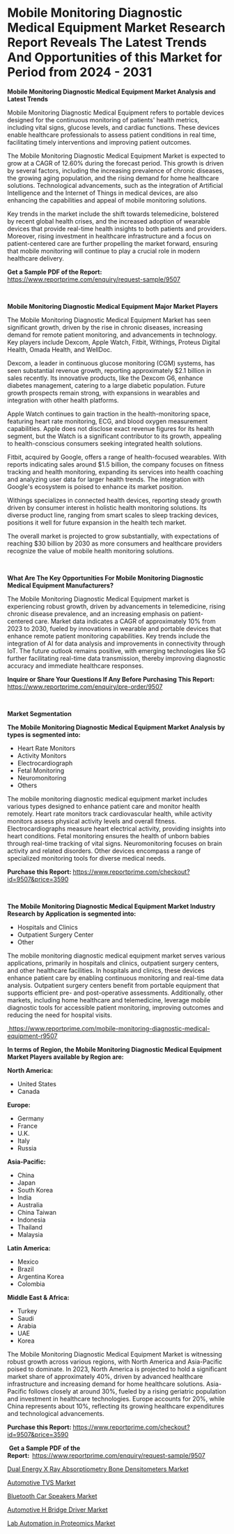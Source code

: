 <p><h1>Mobile Monitoring Diagnostic Medical Equipment Market Research Report Reveals The Latest Trends And Opportunities of this Market for Period from 2024 - 2031</h1></p><p><strong>Mobile Monitoring Diagnostic Medical Equipment Market Analysis and Latest Trends</strong></p>
<p><p>Mobile Monitoring Diagnostic Medical Equipment refers to portable devices designed for the continuous monitoring of patients' health metrics, including vital signs, glucose levels, and cardiac functions. These devices enable healthcare professionals to assess patient conditions in real time, facilitating timely interventions and improving patient outcomes.</p><p>The Mobile Monitoring Diagnostic Medical Equipment Market is expected to grow at a CAGR of 12.60% during the forecast period. This growth is driven by several factors, including the increasing prevalence of chronic diseases, the growing aging population, and the rising demand for home healthcare solutions. Technological advancements, such as the integration of Artificial Intelligence and the Internet of Things in medical devices, are also enhancing the capabilities and appeal of mobile monitoring solutions.</p><p>Key trends in the market include the shift towards telemedicine, bolstered by recent global health crises, and the increased adoption of wearable devices that provide real-time health insights to both patients and providers. Moreover, rising investment in healthcare infrastructure and a focus on patient-centered care are further propelling the market forward, ensuring that mobile monitoring will continue to play a crucial role in modern healthcare delivery.</p></p>
<p><strong>Get a Sample PDF of the Report:&nbsp;</strong> <a href="https://www.reportprime.com/enquiry/request-sample/9507?utm_campaign=1138&utm_medium=2&utm_source=Github&utm_content=ia&utm_term=25122024&utm_id=mobile-monitoring-diagnostic-medical-equipment">https://www.reportprime.com/enquiry/request-sample/9507</a></p>
<p>&nbsp;</p>
<p><strong>Mobile Monitoring Diagnostic Medical Equipment Major Market Players</strong></p>
<p><p>The Mobile Monitoring Diagnostic Medical Equipment Market has seen significant growth, driven by the rise in chronic diseases, increasing demand for remote patient monitoring, and advancements in technology. Key players include Dexcom, Apple Watch, Fitbit, Withings, Proteus Digital Health, Omada Health, and WellDoc. </p><p>Dexcom, a leader in continuous glucose monitoring (CGM) systems, has seen substantial revenue growth, reporting approximately $2.1 billion in sales recently. Its innovative products, like the Dexcom G6, enhance diabetes management, catering to a large diabetic population. Future growth prospects remain strong, with expansions in wearables and integration with other health platforms.</p><p>Apple Watch continues to gain traction in the health-monitoring space, featuring heart rate monitoring, ECG, and blood oxygen measurement capabilities. Apple does not disclose exact revenue figures for its health segment, but the Watch is a significant contributor to its growth, appealing to health-conscious consumers seeking integrated health solutions.</p><p>Fitbit, acquired by Google, offers a range of health-focused wearables. With reports indicating sales around $1.5 billion, the company focuses on fitness tracking and health monitoring, expanding its services into health coaching and analyzing user data for larger health trends. The integration with Google's ecosystem is poised to enhance its market position.</p><p>Withings specializes in connected health devices, reporting steady growth driven by consumer interest in holistic health monitoring solutions. Its diverse product line, ranging from smart scales to sleep tracking devices, positions it well for future expansion in the health tech market.</p><p>The overall market is projected to grow substantially, with expectations of reaching $30 billion by 2030 as more consumers and healthcare providers recognize the value of mobile health monitoring solutions.</p></p>
<p>&nbsp;</p>
<p><strong>What Are The Key Opportunities For Mobile Monitoring Diagnostic Medical Equipment Manufacturers?</strong></p>
<p><p>The Mobile Monitoring Diagnostic Medical Equipment market is experiencing robust growth, driven by advancements in telemedicine, rising chronic disease prevalence, and an increasing emphasis on patient-centered care. Market data indicates a CAGR of approximately 10% from 2023 to 2030, fueled by innovations in wearable and portable devices that enhance remote patient monitoring capabilities. Key trends include the integration of AI for data analysis and improvements in connectivity through IoT. The future outlook remains positive, with emerging technologies like 5G further facilitating real-time data transmission, thereby improving diagnostic accuracy and immediate healthcare responses.</p></p>
<p><strong>Inquire or Share Your Questions If Any Before Purchasing This Report:</strong> <a href="https://www.reportprime.com/enquiry/pre-order/9507?utm_campaign=1138&utm_medium=2&utm_source=Github&utm_content=ia&utm_term=25122024&utm_id=mobile-monitoring-diagnostic-medical-equipment">https://www.reportprime.com/enquiry/pre-order/9507</a></p>
<p>&nbsp;</p>
<p><strong>Market Segmentation</strong></p>
<p><strong>The Mobile Monitoring Diagnostic Medical Equipment Market Analysis by types is segmented into:</strong></p>
<p><ul><li>Heart Rate Monitors</li><li>Activity Monitors</li><li>Electrocardiograph</li><li>Fetal Monitoring</li><li>Neuromonitoring</li><li>Others</li></ul></p>
<p><p>The mobile monitoring diagnostic medical equipment market includes various types designed to enhance patient care and monitor health remotely. Heart rate monitors track cardiovascular health, while activity monitors assess physical activity levels and overall fitness. Electrocardiographs measure heart electrical activity, providing insights into heart conditions. Fetal monitoring ensures the health of unborn babies through real-time tracking of vital signs. Neuromonitoring focuses on brain activity and related disorders. Other devices encompass a range of specialized monitoring tools for diverse medical needs.</p></p>
<p><strong>Purchase this Report:&nbsp;</strong><a href="https://www.reportprime.com/checkout?id=9507&price=3590&utm_campaign=1138&utm_medium=2&utm_source=Github&utm_content=ia&utm_term=25122024&utm_id=mobile-monitoring-diagnostic-medical-equipment">https://www.reportprime.com/checkout?id=9507&price=3590</a></p>
<p>&nbsp;</p>
<p><strong>The Mobile Monitoring Diagnostic Medical Equipment Market Industry Research by Application is segmented into:</strong></p>
<p><ul><li>Hospitals and Clinics</li><li>Outpatient Surgery Center</li><li>Other</li></ul></p>
<p><p>The mobile monitoring diagnostic medical equipment market serves various applications, primarily in hospitals and clinics, outpatient surgery centers, and other healthcare facilities. In hospitals and clinics, these devices enhance patient care by enabling continuous monitoring and real-time data analysis. Outpatient surgery centers benefit from portable equipment that supports efficient pre- and post-operative assessments. Additionally, other markets, including home healthcare and telemedicine, leverage mobile diagnostic tools for accessible patient monitoring, improving outcomes and reducing the need for hospital visits.</p></p>
<p><a href="https://www.reportprime.com/mobile-monitoring-diagnostic-medical-equipment-r9507?utm_campaign=1138&utm_medium=2&utm_source=Github&utm_content=ia&utm_term=25122024&utm_id=mobile-monitoring-diagnostic-medical-equipment">&nbsp;https://www.reportprime.com/mobile-monitoring-diagnostic-medical-equipment-r9507</a></p>
<p><strong>In terms of Region, the Mobile Monitoring Diagnostic Medical Equipment Market Players available by Region are:</strong></p>
<p>
    <p> <strong> North America: </strong>
        <ul>
            <li>United States</li>
            <li>Canada</li>
        </ul>
        </p> 
    <p> <strong> Europe: </strong>
        <ul>
            <li>Germany</li>
            <li>France</li>
            <li>U.K.</li>
            <li>Italy</li>
            <li>Russia</li>
        </ul>
        </p> 
    <p> <strong> Asia-Pacific: </strong>
        <ul>
            <li>China</li>
            <li>Japan</li>
            <li>South Korea</li>
            <li>India</li>
            <li>Australia</li>
            <li>China Taiwan</li>
            <li>Indonesia</li>
            <li>Thailand</li>
            <li>Malaysia</li>
        </ul>
        </p> 
    <p> <strong> Latin America: </strong>
        <ul>
            <li>Mexico</li>
            <li>Brazil</li>
            <li>Argentina Korea</li>
            <li>Colombia</li>
        </ul>
        </p> 
    <p> <strong> Middle East & Africa: </strong>
        <ul>
            <li>Turkey</li>
            <li>Saudi</li>
            <li>Arabia</li>
            <li>UAE</li>
            <li>Korea</li>
        </ul>
    </p>
    </p>
<p><p>The Mobile Monitoring Diagnostic Medical Equipment Market is witnessing robust growth across various regions, with North America and Asia-Pacific poised to dominate. In 2023, North America is projected to hold a significant market share of approximately 40%, driven by advanced healthcare infrastructure and increasing demand for home healthcare solutions. Asia-Pacific follows closely at around 30%, fueled by a rising geriatric population and investment in healthcare technologies. Europe accounts for 20%, while China represents about 10%, reflecting its growing healthcare expenditures and technological advancements.</p></p>
<p><strong>Purchase this Report: </strong><a href="https://www.reportprime.com/checkout?id=9507&price=3590&utm_campaign=1138&utm_medium=2&utm_source=Github&utm_content=ia&utm_term=25122024&utm_id=mobile-monitoring-diagnostic-medical-equipment">https://www.reportprime.com/checkout?id=9507&price=3590</a></p>
<p>&nbsp;<strong>Get a Sample PDF of the Report:&nbsp;&nbsp;</strong><a href="https://www.reportprime.com/enquiry/request-sample/9507?utm_campaign=1138&utm_medium=2&utm_source=Github&utm_content=ia&utm_term=25122024&utm_id=mobile-monitoring-diagnostic-medical-equipment">https://www.reportprime.com/enquiry/request-sample/9507</a></p>
<p><strong></strong></p>
<p><p><a href="https://github.com/shirleenfraker87/Market-Research-Report-List-1/blob/main/dual-energy-x-ray-absorptiometry-bone-densitometers-market.md?utm_campaign=1138&utm_medium=2&utm_source=Github&utm_content=ia&utm_term=25122024&utm_id=mobile-monitoring-diagnostic-medical-equipment">Dual Energy X Ray Absorptiometry Bone Densitometers Market</a></p><p><a href="https://www.linkedin.com/pulse/key-metrics-automotive-tvs-market-report-size-growth-forecast-3vjxf?utm_campaign=1138&utm_medium=2&utm_source=Github&utm_content=ia&utm_term=25122024&utm_id=mobile-monitoring-diagnostic-medical-equipment">Automotive TVS Market</a></p><p><a href="https://www.linkedin.com/pulse/influencing-fact-revidease-cslse?utm_campaign=1138&utm_medium=2&utm_source=Github&utm_content=ia&utm_term=25122024&utm_id=mobile-monitoring-diagnostic-medical-equipment">Bluetooth Car Speakers Market</a></p><p><a href="https://www.linkedin.com/pulse/automotive-h-bridge-driver-market-outlook-anticipated-growth-ruiof?utm_campaign=1138&utm_medium=2&utm_source=Github&utm_content=ia&utm_term=25122024&utm_id=mobile-monitoring-diagnostic-medical-equipment">Automotive H Bridge Driver Market</a></p><p><a href="https://github.com/norbeludie83/Market-Research-Report-List-1/blob/main/lab-automation-in-proteomics-market.md?utm_campaign=1138&utm_medium=2&utm_source=Github&utm_content=ia&utm_term=25122024&utm_id=mobile-monitoring-diagnostic-medical-equipment">Lab Automation in Proteomics Market</a></p></p>